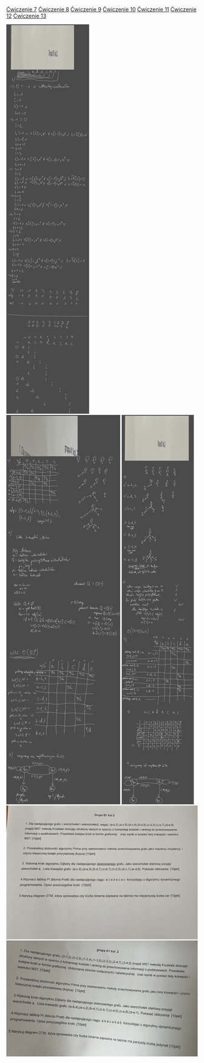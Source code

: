 [Ćwiczenie 7](/Notatki/Semestr%204/Algorytmy%20i%20złożoność%20obliczeniowa/Ćwiczenia/Ćwiczenie%207/Ćwiczenie%207.md)
[Ćwiczenie 8](/Notatki/Semestr%204/Algorytmy%20i%20złożoność%20obliczeniowa/Ćwiczenia/Ćwiczenie%208/Ćwiczenie%208.md)
[Ćwiczenie 9](/Notatki/Semestr%204/Algorytmy%20i%20złożoność%20obliczeniowa/Ćwiczenia/Ćwiczenie%209/Ćwiczenie%209.md)
[Ćwiczenie 10](/Notatki/Semestr%204/Algorytmy%20i%20złożoność%20obliczeniowa/Ćwiczenia/Ćwiczenie%2010/Ćwiczenie%2010.md)
[Ćwiczenie 11](/Notatki/Semestr%204/Algorytmy%20i%20złożoność%20obliczeniowa/Ćwiczenia/Ćwiczenie%2011/Ćwiczenie%2011.md)
[Ćwiczenie 12](/Notatki/Semestr%204/Algorytmy%20i%20złożoność%20obliczeniowa/Ćwiczenia/Ćwiczenie%2012/Ćwiczenie%2012.md)
[Ćwiczenie 13](/Notatki/Semestr%204/Algorytmy%20i%20złożoność%20obliczeniowa/Ćwiczenia/Ćwiczenie%2013/Ćwiczenie%2013.md)





![](/Notatki/Semestr%204/Algorytmy%20i%20złożoność%20obliczeniowa/Ćwiczenia/Kolokwium%202/Drawing%202024-06-22%2014.37.23.excalidraw.svg)
![](/Notatki/Semestr%204/Algorytmy%20i%20złożoność%20obliczeniowa/Ćwiczenia/Kolokwium%202/Drawing%202024-06-22%2014.37.30.excalidraw.svg)
![](/Notatki/Semestr%204/Algorytmy%20i%20złożoność%20obliczeniowa/Ćwiczenia/Kolokwium%202/Drawing%202024-06-24%2008.37.34.excalidraw.svg)
![](/Notatki/Semestr%204/Algorytmy%20i%20złożoność%20obliczeniowa/Ćwiczenia/Kolokwium%202/Pasted%20Image%2020240622143727_318.jpg)
![](/Notatki/Semestr%204/Algorytmy%20i%20złożoność%20obliczeniowa/Ćwiczenia/Kolokwium%202/Pasted%20Image%2020240622143747_895.png)